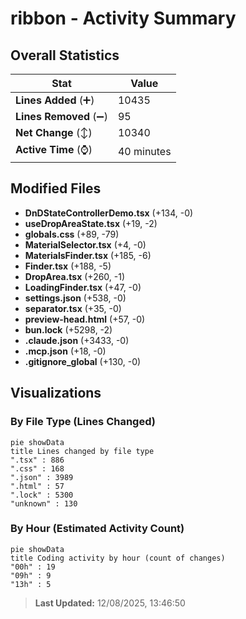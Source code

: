 # ribbon - Activity Summary 

## Overall Statistics

| Stat                   | Value                                                             |
| ---------------------- | ----------------------------------------------------------------- |
| **Lines Added** (➕)   | 10435                                          |
| **Lines Removed** (➖) | 95                                        |
| **Net Change** (↕)    | 10340                |
| **Active Time** (⌚)   | 40 minutes |


## Modified Files
- **DnDStateControllerDemo.tsx** (+134, -0)
- **useDropAreaState.tsx** (+19, -2)
- **globals.css** (+89, -79)
- **MaterialSelector.tsx** (+4, -0)
- **MaterialsFinder.tsx** (+185, -6)
- **Finder.tsx** (+188, -5)
- **DropArea.tsx** (+260, -1)
- **LoadingFinder.tsx** (+47, -0)
- **settings.json** (+538, -0)
- **separator.tsx** (+35, -0)
- **preview-head.html** (+57, -0)
- **bun.lock** (+5298, -2)
- **.claude.json** (+3433, -0)
- **.mcp.json** (+18, -0)
- **.gitignore_global** (+130, -0)

## Visualizations

### By File Type (Lines Changed)

```mermaid
pie showData
title Lines changed by file type
".tsx" : 886
".css" : 168
".json" : 3989
".html" : 57
".lock" : 5300
"unknown" : 130
```

### By Hour (Estimated Activity Count)

```mermaid
pie showData
title Coding activity by hour (count of changes)
"00h" : 19
"09h" : 9
"13h" : 5
```


> **Last Updated:** 12/08/2025, 13:46:50
